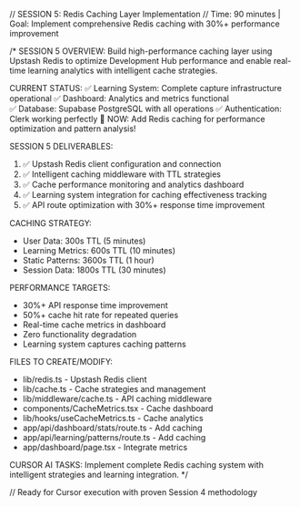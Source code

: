 // SESSION 5: Redis Caching Layer Implementation
// Time: 90 minutes | Goal: Implement comprehensive Redis caching with 30%+ performance improvement

/* SESSION 5 OVERVIEW:
Build high-performance caching layer using Upstash Redis to optimize Development Hub 
performance and enable real-time learning analytics with intelligent cache strategies.

CURRENT STATUS:
✅ Learning System: Complete capture infrastructure operational
✅ Dashboard: Analytics and metrics functional  
✅ Database: Supabase PostgreSQL with all operations
✅ Authentication: Clerk working perfectly
🎯 NOW: Add Redis caching for performance optimization and pattern analysis!

SESSION 5 DELIVERABLES:
1. ✅ Upstash Redis client configuration and connection
2. ✅ Intelligent caching middleware with TTL strategies
3. ✅ Cache performance monitoring and analytics dashboard
4. ✅ Learning system integration for caching effectiveness tracking
5. ✅ API route optimization with 30%+ response time improvement

CACHING STRATEGY:
- User Data: 300s TTL (5 minutes)
- Learning Metrics: 600s TTL (10 minutes) 
- Static Patterns: 3600s TTL (1 hour)
- Session Data: 1800s TTL (30 minutes)

PERFORMANCE TARGETS:
- 30%+ API response time improvement
- 50%+ cache hit rate for repeated queries
- Real-time cache metrics in dashboard
- Zero functionality degradation
- Learning system captures caching patterns

FILES TO CREATE/MODIFY:
- lib/redis.ts - Upstash Redis client
- lib/cache.ts - Cache strategies and management
- lib/middleware/cache.ts - API caching middleware
- components/CacheMetrics.tsx - Cache dashboard
- lib/hooks/useCacheMetrics.ts - Cache analytics
- app/api/dashboard/stats/route.ts - Add caching
- app/api/learning/patterns/route.ts - Add caching
- app/dashboard/page.tsx - Integrate metrics

CURSOR AI TASKS:
Implement complete Redis caching system with intelligent strategies and learning integration.
*/

// Ready for Cursor execution with proven Session 4 methodology
